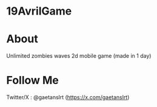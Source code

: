 # 19AvrilGame

# About
Unlimited zombies waves 2d mobile game (made in 1 day)

# Follow Me
Twitter/X : @gaetanslrt (https://x.com/gaetanslrt)
